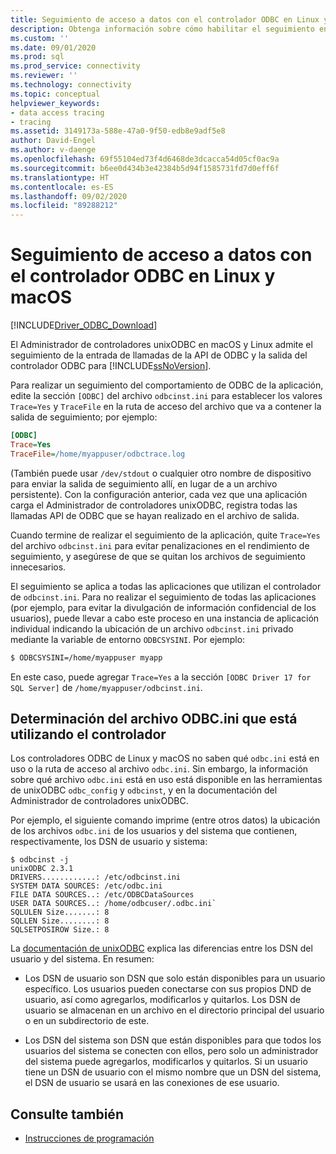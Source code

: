 ```yaml
---
title: Seguimiento de acceso a datos con el controlador ODBC en Linux y macOS
description: Obtenga información sobre cómo habilitar el seguimiento en Linux y macOS con Microsoft ODBC Driver for SQL Server para generar un archivo de registro al solucionar problemas relativos al comportamiento de la aplicación.
ms.custom: ''
ms.date: 09/01/2020
ms.prod: sql
ms.prod_service: connectivity
ms.reviewer: ''
ms.technology: connectivity
ms.topic: conceptual
helpviewer_keywords:
- data access tracing
- tracing
ms.assetid: 3149173a-588e-47a0-9f50-edb8e9adf5e8
author: David-Engel
ms.author: v-daenge
ms.openlocfilehash: 69f55104ed73f4d6468de3dcacca54d05cf0ac9a
ms.sourcegitcommit: b6ee0d434b3e42384b5d94f1585731fd7d0eff6f
ms.translationtype: HT
ms.contentlocale: es-ES
ms.lasthandoff: 09/02/2020
ms.locfileid: "89288212"
---
```

# <a name="data-access-tracing-with-the-odbc-driver-on-linux-and-macos"></a>Seguimiento de acceso a datos con el controlador ODBC en Linux y macOS

[!INCLUDE[Driver_ODBC_Download](../../../includes/driver_odbc_download.md)]

El Administrador de controladores unixODBC en macOS y Linux admite el seguimiento de la entrada de llamadas de la API de ODBC y la salida del controlador ODBC para [!INCLUDE[ssNoVersion](../../../includes/ssnoversion-md.md)].

Para realizar un seguimiento del comportamiento de ODBC de la aplicación, edite la sección `[ODBC]` del archivo `odbcinst.ini` para establecer los valores `Trace=Yes` y `TraceFile` en la ruta de acceso del archivo que va a contener la salida de seguimiento; por ejemplo:

```ini
[ODBC]
Trace=Yes
TraceFile=/home/myappuser/odbctrace.log
```

(También puede usar `/dev/stdout` o cualquier otro nombre de dispositivo para enviar la salida de seguimiento allí, en lugar de a un archivo persistente). Con la configuración anterior, cada vez que una aplicación carga el Administrador de controladores unixODBC, registra todas las llamadas API de ODBC que se hayan realizado en el archivo de salida.

Cuando termine de realizar el seguimiento de la aplicación, quite `Trace=Yes` del archivo `odbcinst.ini` para evitar penalizaciones en el rendimiento de seguimiento, y asegúrese de que se quitan los archivos de seguimiento innecesarios.

El seguimiento se aplica a todas las aplicaciones que utilizan el controlador de `odbcinst.ini`. Para no realizar el seguimiento de todas las aplicaciones (por ejemplo, para evitar la divulgación de información confidencial de los usuarios), puede llevar a cabo este proceso en una instancia de aplicación individual indicando la ubicación de un archivo `odbcinst.ini` privado mediante la variable de entorno `ODBCSYSINI`. Por ejemplo:

```bash
$ ODBCSYSINI=/home/myappuser myapp
```

En este caso, puede agregar `Trace=Yes` a la sección `[ODBC Driver 17 for SQL Server]` de `/home/myappuser/odbcinst.ini`.

## <a name="determining-which-odbcini-file-the-driver-is-using"></a>Determinación del archivo ODBC.ini que está utilizando el controlador

Los controladores ODBC de Linux y macOS no saben qué `odbc.ini` está en uso o la ruta de acceso al archivo `odbc.ini`. Sin embargo, la información sobre qué archivo `odbc.ini` está en uso está disponible en las herramientas de unixODBC `odbc_config` y `odbcinst`, y en la documentación del Administrador de controladores unixODBC.

Por ejemplo, el siguiente comando imprime (entre otros datos) la ubicación de los archivos `odbc.ini` de los usuarios y del sistema que contienen, respectivamente, los DSN de usuario y sistema:

```
$ odbcinst -j
unixODBC 2.3.1
DRIVERS............: /etc/odbcinst.ini
SYSTEM DATA SOURCES: /etc/odbc.ini
FILE DATA SOURCES..: /etc/ODBCDataSources
USER DATA SOURCES..: /home/odbcuser/.odbc.ini`
SQLULEN Size.......: 8
SQLLEN Size........: 8
SQLSETPOSIROW Size.: 8
```

La [documentación de unixODBC](http://www.unixodbc.org/doc/UserManual/) explica las diferencias entre los DSN del usuario y del sistema. En resumen:

- Los DSN de usuario son DSN que solo están disponibles para un usuario específico. Los usuarios pueden conectarse con sus propios DND de usuario, así como agregarlos, modificarlos y quitarlos. Los DSN de usuario se almacenan en un archivo en el directorio principal del usuario o en un subdirectorio de este.

- Los DSN del sistema son DSN que están disponibles para que todos los usuarios del sistema se conecten con ellos, pero solo un administrador del sistema puede agregarlos, modificarlos y quitarlos. Si un usuario tiene un DSN de usuario con el mismo nombre que un DSN del sistema, el DSN de usuario se usará en las conexiones de ese usuario.

## <a name="see-also"></a>Consulte también

- [Instrucciones de programación](../../../connect/odbc/linux-mac/programming-guidelines.md)
